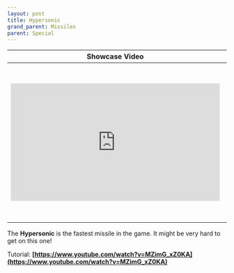 ```yaml
---
layout: post
title: Hypersonic
grand_parent: Missiles
parent: Special
---
```


| Showcase Video | Statistics |
| --- | --- |
| <iframe width="480" height="270" src="https://www.youtube.com/embed/sSxj3Vcxs1I?list=PLPke2IloqMPrpmS_RpVvR0-dRQ_0zRC1g" title="YouTube video player" frameborder="0" allow="accelerometer; autoplay; clipboard-write; encrypted-media; gyroscope; picture-in-picture" allowfullscreen></iframe> | **TNT Count:** 6<br><br>**Speed:** 4.4 m/s<br><br>**Dimensions:** 10x3x3<br><br>**Difficulty of Riding:** Very Hard<br><br>**Category:** Special<br><br>**Created by:** IndigoLaser

The **Hypersonic** is the fastest missile in the game. It might be very hard to get on this one!

Tutorial: __[https://www.youtube.com/watch?v=MZimG_xZ0KA](https://www.youtube.com/watch?v=MZimG_xZ0KA)__